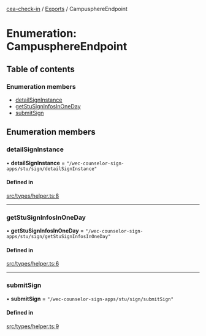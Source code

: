 [cea-check-in](../README.md) / [Exports](../modules.md) / CampusphereEndpoint

# Enumeration: CampusphereEndpoint

## Table of contents

### Enumeration members

- [detailSignInstance](../enums/CampusphereEndpoint.md#detailsigninstance)
- [getStuSignInfosInOneDay](../enums/CampusphereEndpoint.md#getstusigninfosinoneday)
- [submitSign](../enums/CampusphereEndpoint.md#submitsign)

## Enumeration members

### detailSignInstance

• **detailSignInstance** = `"/wec-counselor-sign-apps/stu/sign/detailSignInstance"`

#### Defined in

[src/types/helper.ts:8](https://github.com/ceajs/cea/blob/137f0b9/core/src/types/helper.ts#L8)

___

### getStuSignInfosInOneDay

• **getStuSignInfosInOneDay** = `"/wec-counselor-sign-apps/stu/sign/getStuSignInfosInOneDay"`

#### Defined in

[src/types/helper.ts:6](https://github.com/ceajs/cea/blob/137f0b9/core/src/types/helper.ts#L6)

___

### submitSign

• **submitSign** = `"/wec-counselor-sign-apps/stu/sign/submitSign"`

#### Defined in

[src/types/helper.ts:9](https://github.com/ceajs/cea/blob/137f0b9/core/src/types/helper.ts#L9)
